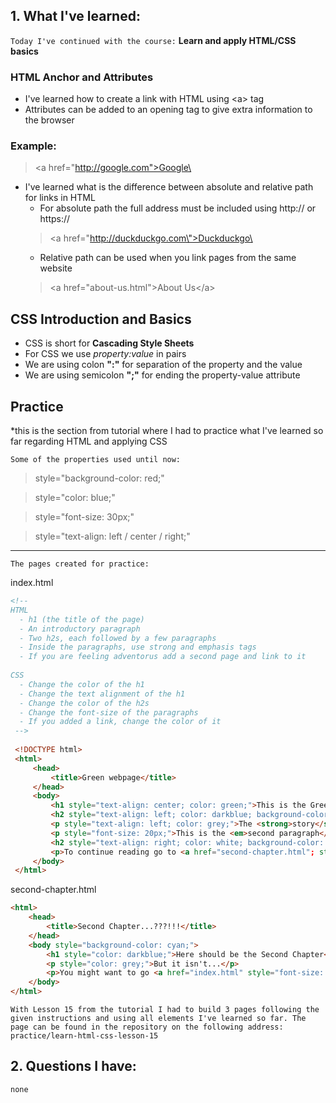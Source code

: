## 1. What I've learned:

`Today I've continued with the course:` **Learn and apply HTML/CSS basics**

### HTML Anchor and Attributes

* I've learned how to create a link with HTML using \<a> tag
* Attributes can be added to an opening tag to give extra information to the browser

### Example:
> \<a href="http://google.com">Google\</a>

* I've learned what is the difference between absolute and relative path for links in HTML
    * For absolute path the full address must be included using http:// or https:// 
    > \<a href=\"http://duckduckgo.com\">Duckduckgo\</a>
    * Relative path can be used when you link pages from the same website
    > \<a href="about-us.html">About Us\</a>

## CSS Introduction and Basics

* CSS is short for **Cascading Style Sheets**
* For CSS we use *property:value* in pairs
* We are using colon **":"** for separation of the property and the value
* We are using semicolon **";"** for ending the property-value attribute

## Practice
 *this is the section from tutorial where I had to practice what I've learned so far regarding HTML and applying CSS

`Some of the properties used until now:`

> style="background-color: red;"

> style="color: blue;"

> style="font-size: 30px;"

> style="text-align: left / center / right;"

---
`The pages created for practice:`

index.html
```html
<!-- 
HTML
  - h1 (the title of the page)
  - An introductory paragraph
  - Two h2s, each followed by a few paragraphs
  - Inside the paragraphs, use strong and emphasis tags
  - If you are feeling adventorus add a second page and link to it
  
CSS
  - Change the color of the h1
  - Change the text alignment of the h1
  - Change the color of the h2s
  - Change the font-size of the paragraphs
  - If you added a link, change the color of it
 -->
 
 <!DOCTYPE html>
 <html>
     <head>
         <title>Green webpage</title>
     </head>
     <body>
         <h1 style="text-align: center; color: green;">This is the Green webpage</h1>
         <h2 style="text-align: left; color: darkblue; background-color: lightblue;">First Chapter of the story</h2>
         <p style="text-align: left; color: grey;">The <strong>story</strong> of <em>Green</em> begins with...</p>
         <p style="font-size: 20px;">This is the <em>second paragraph</em> of first section</p>
         <h2 style="text-align: right; color: white; background-color: purple;">Second Chapter of the story goes on...</h2>
         <p>To continue reading go to <a href="second-chapter.html"; style="color: red">next</a> page</p>
     </body>
 </html>
 ```
second-chapter.html
```html
<html>
    <head>
        <title>Second Chapter...???!!!</title>
    </head>
    <body style="background-color: cyan;">
        <h1 style="color: darkblue;">Here should be the Second Chapter</h1>
        <p style="color: grey;">But it isn't...</p>
        <p>You might want to go <a href="index.html" style="font-size: 30px; color: brown;">back</a> to homepage</p>
    </body>
</html>
```
`With Lesson 15 from the tutorial I had to build 3 pages following the given instructions and using all elements I've learned so far.
The page can be found in the repository on the following address:
practice/learn-html-css-lesson-15`

## 2. Questions I have:
`none`


